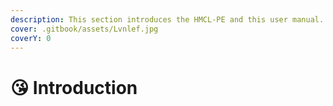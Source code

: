 ```yaml
---
description: This section introduces the HMCL-PE and this user manual.
cover: .gitbook/assets/Lvnlef.jpg
coverY: 0
---
```


# 😘 Introduction

###

